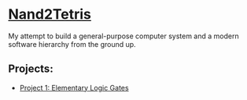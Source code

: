 # [Nand2Tetris](https://www.nand2tetris.org/)
My attempt to build a general-purpose computer system and a modern software hierarchy from the ground up.
## Projects:
* [Project 1: Elementary Logic Gates](https://github.com/0xS7AN/Nand2Tetris/tree/main/01)
